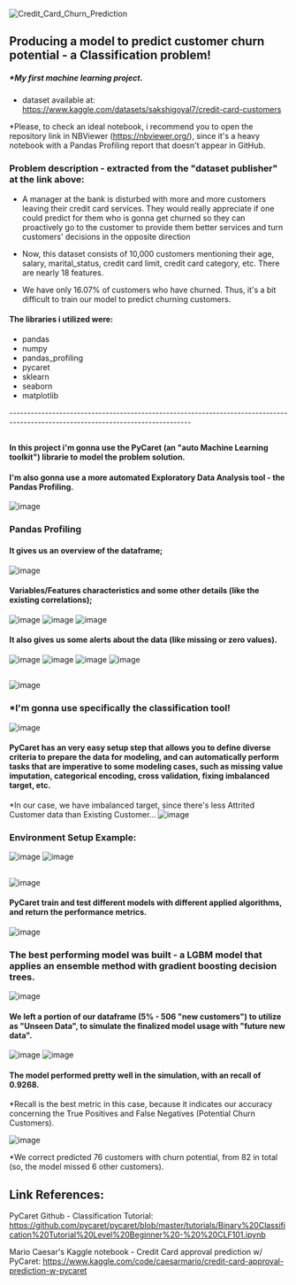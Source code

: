 ![Credit_Card_Churn_Prediction](https://user-images.githubusercontent.com/105673165/187865009-bedea22b-2f52-4964-8979-29a293a22311.png)

## Producing a model to predict customer churn potential - a Classification problem!
##### *My first machine learning project.

  - dataset available at: https://www.kaggle.com/datasets/sakshigoyal7/credit-card-customers

*Please, to check an ideal notebook, i recommend you to open the repository link in NBViewer (https://nbviewer.org/), since it's a heavy notebook with a Pandas Profiling report that doesn't appear in GitHub.

### Problem description - extracted from the "dataset publisher" at the link above:
  - A manager at the bank is disturbed with more and more customers leaving their credit card services. They would really 
  appreciate if one could predict for them who is gonna get churned so they can proactively go to the customer to provide 
  them better services and turn customers' decisions in the opposite direction

  - Now, this dataset consists of 10,000 customers mentioning their age, salary, marital_status, credit card limit, credit 
card category, etc. There are nearly 18 features.

  - We have only 16.07% of customers who have churned. Thus, it's a bit difficult to train our model to predict churning 
customers.

#### The libraries i utilized were:
  - pandas
  - numpy
  - pandas_profiling
  - pycaret
  - sklearn
  - seaborn
  - matplotlib

*---------------------------------------------------------------------------------------------------------------------------------*

##

#### In this project i'm gonna use the PyCaret (an "auto Machine Learning toolkit") librarie to model the problem solution.

#### I'm also gonna use a more automated Exploratory Data Analysis tool - the Pandas Profiling.

![image](https://user-images.githubusercontent.com/105673165/188259093-ace9438e-13c0-4176-82ae-41cdde419b14.png)

### Pandas Profiling
#### It gives us an overview of the dataframe; 
![image](https://user-images.githubusercontent.com/105673165/188078259-071bc721-8ccf-4351-936a-11fd5922f628.png)

#### Variables/Features characteristics and some other details (like the existing correlations);

![image](https://user-images.githubusercontent.com/105673165/188076977-9c40070b-0e63-429d-9afd-dacd871498de.png)
![image](https://user-images.githubusercontent.com/105673165/188079353-377126d0-3e23-407d-a38d-1a696c4213d4.png)
![image](https://user-images.githubusercontent.com/105673165/188079429-a6ccda09-21fb-4beb-a18f-bc3a9700be0a.png)

#### It also gives us some alerts about the data (like missing or zero values).

![image](https://user-images.githubusercontent.com/105673165/188078725-983aa823-30db-4550-897d-57efba89e635.png)
![image](https://user-images.githubusercontent.com/105673165/188078596-6bc5a51b-1506-44c8-8f9e-a388c4a0eee9.png)
![image](https://user-images.githubusercontent.com/105673165/188078880-962e879c-4555-4f1a-a392-a8bcaa3edb6d.png)
![image](https://user-images.githubusercontent.com/105673165/188078653-add19c87-0da0-47e9-8667-8ade986045f3.png)

##

![image](https://user-images.githubusercontent.com/105673165/188081282-56258ed8-5fed-4dc6-ab59-16be701471f1.png)
### *I'm gonna use specifically the classification tool!

![image](https://user-images.githubusercontent.com/105673165/188081539-fd832d08-3d4b-46f1-b4da-85b267d16b30.png)
#### PyCaret has an very easy setup step that allows you to define diverse criteria to prepare the data for modeling, and can automatically perform tasks that are imperative to some modeling cases, such as missing value imputation, categorical encoding, cross validation, fixing imbalanced target, etc.

*In our case, we have imbalanced target, since there's less Attrited Customer data than Existing Customer...
![image](https://user-images.githubusercontent.com/105673165/188078095-bd4d8bb9-2855-42e4-8e58-986a0d0a22d2.png)

### Environment Setup Example:
![image](https://user-images.githubusercontent.com/105673165/188081738-96a359ff-cbeb-4019-830d-ada3a59c9939.png)
![image](https://user-images.githubusercontent.com/105673165/188082226-9eaf29d8-db8b-4c85-b197-1bea916a5ad5.png)

##

![image](https://user-images.githubusercontent.com/105673165/188081598-1fedb736-1ae6-427c-97c4-1db13e840263.png)

#### PyCaret train and test different models with different applied algorithms, and return the performance metrics.

![image](https://user-images.githubusercontent.com/105673165/188082341-c56981f3-a50f-460e-a273-353d100e3f18.png)

### The best performing model was built - a LGBM model that applies an ensemble method with gradient boosting decision trees.

![image](https://user-images.githubusercontent.com/105673165/188260367-d446b5d1-97ed-4f28-bd95-76ac7be2ea11.png)

#### We left a portion of our dataframe (5% - 506 "new customers") to utilize as "Unseen Data", to simulate the finalized model usage with "future new data".

![image](https://user-images.githubusercontent.com/105673165/188080928-f72f1041-7f93-4d5f-8d03-5bc23c29f698.png)
![image](https://user-images.githubusercontent.com/105673165/188080978-ff41186c-46e2-4b3c-ae44-f68b89c539e4.png)

#### The model performed pretty well in the simulation, with an recall of 0.9268.
*Recall is the best metric in this case, because it indicates our accuracy concerning the True Positives and False Negatives (Potential Churn Customers).

![image](https://user-images.githubusercontent.com/105673165/188260547-cebbdff7-f68a-4fa2-9aa3-2263998b9de5.png)

*We correct predicted 76 customers with churn potential, from 82 in total (so, the model missed 6 other customers).

##

## Link References:
PyCaret Github - Classification Tutorial:
https://github.com/pycaret/pycaret/blob/master/tutorials/Binary%20Classification%20Tutorial%20Level%20Beginner%20-%20%20CLF101.ipynb

Mario Caesar's Kaggle notebook - Credit Card approval prediction w/ PyCaret:
https://www.kaggle.com/code/caesarmario/credit-card-approval-prediction-w-pycaret
